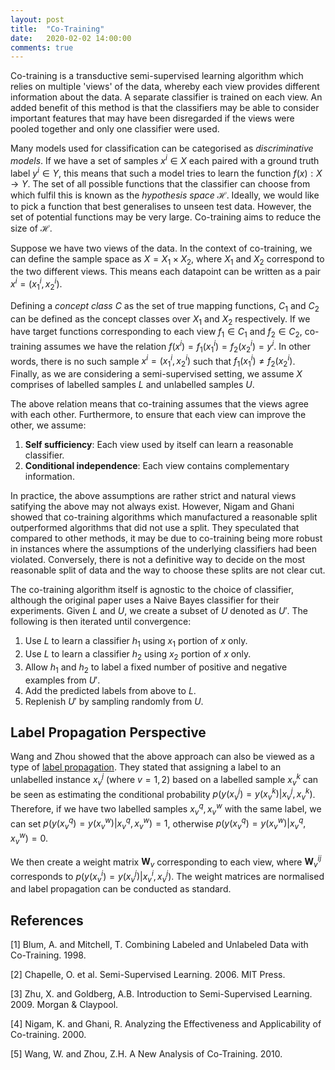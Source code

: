 ```yaml
---
layout: post
title:  "Co-Training"
date:   2020-02-02 14:00:00
comments: true
---
```


Co-training is a transductive semi-supervised learning algorithm which relies on multiple 'views' of the data, whereby each view provides different information about the data. A separate classifier is trained on each view. An added benefit of this method is that the classifiers may be able to consider important features that may have been disregarded if the views were pooled together and only one classifier were used.

<!--more-->

Many models used for classification can be categorised as _discriminative models_. If we have a set of samples $x^i \in X$ each paired with a ground truth label $y^i \in Y$, this means that such a model tries to learn the function $f(x): X \rightarrow Y$. The set of all possible functions that the classifier can choose from which fulfil this is known as the _hypothesis space_ $\mathcal{H}$. Ideally, we would like to pick a function that best generalises to unseen test data. However, the set of potential functions may be very large. Co-training aims to reduce the size of $\mathcal{H}$. 

Suppose we have two views of the data. In the context of co-training, we can define the sample space as $X = X_1 \times X_2$, where $X_1$ and $X_2$ correspond to the two different views. This means each datapoint can be written as a pair $x^i = (x^i_1, x^i_2)$. 

Defining a _concept class_ $C$ as the set of true mapping functions, $C_1$ and $C_2$ can be defined as the concept classes over $X_1$ and $X_2$ respectively. If we have target functions corresponding to each view $f_1 \in C_1$ and $f_2 \in C_2$, co-training assumes we have the relation $f(x^i) = f_1(x^i_1) = f_2(x^i_2) = y^i$. In other words, there is no such sample $x^i = (x^i_1, x^i_2)$ such that $f_1(x^i_1) \neq f_2(x^i_2)$. Finally, as we are considering a semi-supervised setting, we assume $X$ comprises of labelled samples $L$ and unlabelled samples $U$. 

The above relation means that co-training assumes that the views agree with each other. Furthermore, to ensure that each view can improve the other, we assume:
1. **Self sufficiency**: Each view used by itself can learn a reasonable classifier.
2. **Conditional independence**: Each view contains complementary information.

In practice, the above assumptions are rather strict and natural views satifying the above may not always exist. However, Nigam and Ghani showed that co-training algorithms which manufactured a reasonable split outperformed algorithms that did not use a split. They speculated that compared to other methods, it may be due to co-training being more robust in instances where the assumptions of the underlying classifiers had been violated. Conversely, there is not a definitive way to decide on the most reasonable split of data and the way to choose these splits are not clear cut.

The co-training algorithm itself is agnostic to the choice of classifier, although the original paper uses a Naive Bayes classifier for their experiments. Given $L$ and $U$, we create a subset of $U$ denoted as $U'$. The following is then iterated until convergence:
1. Use $L$ to learn a classifier $h_1$ using $x_1$ portion of $x$ only.
2. Use $L$ to learn a classifier $h_2$ using $x_2$ portion of $x$ only.
3. Allow $h_1$ and $h_2$ to label a fixed number of positive and negative examples from $U'$.
4. Add the predicted labels from above to $L$.
5. Replenish $U'$ by sampling randomly from $U$.

## Label Propagation Perspective

Wang and Zhou showed that the above approach can also be viewed as a type of [label propagation](https://ktmai.github.io/2019-12/label-propagation/). They stated that assigning a label to an unlabelled instance $x^j_v$ (where $v = 1, 2$) 
based on a labelled sample $x^k_v$ can be seen as estimating the conditional probability $p(y(x^j_v) = y(x^k_v)| x^j_v, x^k_v)$. Therefore, if we have two labelled samples $x^q_v, x^w_v$   with the same label, we can set $p(y(x^q_v) = y(x^w_v)| x^q_v, x^w_v) = 1$, otherwise $p(y(x^q_v) = y(x^w_v)| x^q_v, x^w_v) = 0$. 

We then create a weight matrix $\mathbf{W}_v$ corresponding to each view, where $\mathbf{W}_v^{ij}$ corresponds to 
$p(y(x^i_v) = y(x^j_v)| x^i_v, x^j_v)$. The weight matrices are normalised and label propagation can be conducted as standard.


## References
[1] Blum, A. and Mitchell, T. Combining Labeled and Unlabeled Data with Co-Training. 1998.

[2] Chapelle, O. et al. Semi-Supervised Learning. 2006. MIT Press.

[3] Zhu, X. and Goldberg, A.B. Introduction to Semi-Supervised Learning. 2009. Morgan & Claypool.

[4] Nigam, K. and Ghani, R. Analyzing the Effectiveness and Applicability of Co-training. 2000.

[5] Wang, W. and Zhou, Z.H. A New Analysis of Co-Training. 2010.
